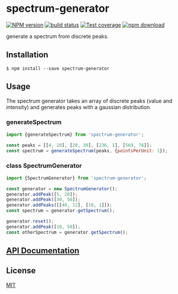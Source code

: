 # spectrum-generator

  [![NPM version][npm-image]][npm-url]
  [![build status][travis-image]][travis-url]
  [![Test coverage][codecov-image]][codecov-url]
  [![npm download][download-image]][download-url]

generate a spectrum from discrete peaks.

## Installation

`$ npm install --save spectrum-generator`

## Usage

The spectrum generator takes an array of discrete peaks (value and intensity)
and generates peaks with a gaussian distribution.

### generateSpectrum

```js
import {generateSpectrum} from 'spectrum-generator';

const peaks = [[4, 10], [20, 30], [236, 1], [569, 76]];
const spectrum = generateSpectrum(peaks, {pointsPerUnit: 1});
```
### class SpectrumGenerator

```js
import {SpectrumGenerator} from 'spectrum-generator';

const generator = new SpectrumGenerator();
generator.addPeak([5, 20]);
generator.addPeak([30, 56]);
generator.addPeaks([[40, 12], [10, 1]]);
const spectrum = generator.getSpectrum();

generator.reset();
generator.addPeak([10, 50]);
const otherSpectrum = generator.getSpectrum();
```

## [API Documentation](https://cheminfo.github.io/spectrum-generator/)

## License

  [MIT](./LICENSE)

[npm-image]: https://img.shields.io/npm/v/spectrum-generator.svg?style=flat-square
[npm-url]: https://www.npmjs.com/package/spectrum-generator
[travis-image]: https://img.shields.io/travis/cheminfo/spectrum-generator/master.svg?style=flat-square
[travis-url]: https://travis-ci.org/cheminfo/spectrum-generator
[codecov-image]: https://img.shields.io/codecov/c/github/cheminfo/spectrum-generator.svg?style=flat-square
[codecov-url]: https://codecov.io/gh/cheminfo/spectrum-generator
[download-image]: https://img.shields.io/npm/dm/spectrum-generator.svg?style=flat-square
[download-url]: https://www.npmjs.com/package/spectrum-generator

